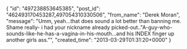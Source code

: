  {
   "id": "497238853645385",
   "post_id": "462493170453287_497054310330506",
   "from_name": "Derek Moran",
   "message": "Umm, yeah...that does sound a lot better than banning me. Shame really- i had your nickname already picked-out..\"A-guy-who-sounds-like-he-has-a-vagina-in-his-mouth...and his INDEX finger up another girls ass.\"",
   "created_time": "2013-03-29T01:31:20+0000"
 }
